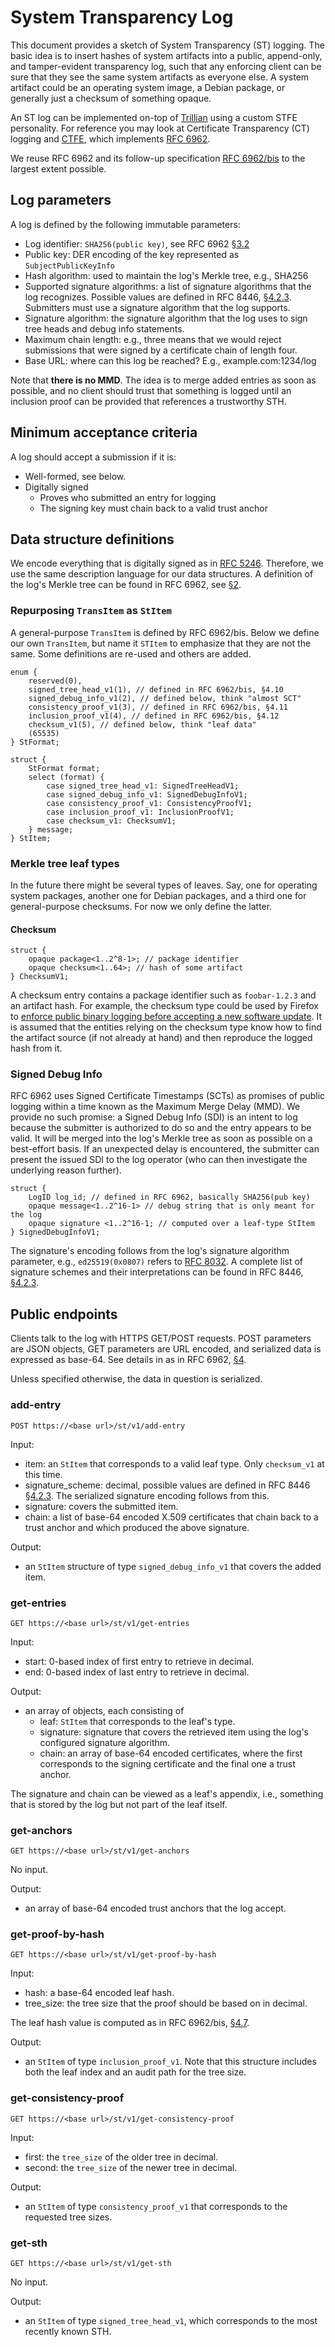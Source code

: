 # System Transparency Log
This document provides a sketch of System Transparency (ST) logging.  The basic
idea is to insert hashes of system artifacts into a public, append-only, and
tamper-evident transparency log, such that any enforcing client can be sure that
they see the same system artifacts as everyone else.  A system artifact could
be an operating system image, a Debian package, or generally just a checksum of
something opaque.

An ST log can be implemented on-top of
[Trillian](https://trillian.transparency.dev) using a custom STFE personality.
For reference you may look at Certificate Transparency (CT) logging and
[CTFE](https://github.com/google/certificate-transparency-go/tree/master/trillian/ctfe),
which implements [RFC 6962](https://tools.ietf.org/html/rfc6962).

We reuse RFC 6962 and its follow-up specification [RFC
6962/bis](https://datatracker.ietf.org/doc/draft-ietf-trans-rfc6962-bis/) to the
largest extent possible.

## Log parameters
A log is defined by the following immutable parameters:
- Log identifier: `SHA256(public key)`, see RFC 6962
[§3.2](https://tools.ietf.org/html/rfc6962#section-3.2)
- Public key: DER encoding of the key represented as `SubjectPublicKeyInfo`
- Hash algorithm: used to maintain the log's Merkle tree, e.g., SHA256
- Supported signature algorithms: a list of signature algorithms that the
log recognizes.  Possible values are defined in RFC 8446,
[§4.2.3](https://tools.ietf.org/html/rfc8446#section-4.2.3).  Submitters must
use a signature algorithm that the log supports.
- Signature algorithm: the signature algorithm that the log uses to sign
tree heads and debug info statements.
- Maximum chain length: e.g., three means that we would reject submissions that
were signed by a certificate chain of length four.
- Base URL: where can this log be reached?  E.g., example.com:1234/log

Note that **there is no MMD**.  The idea is to merge added entries as soon as
possible, and no client should trust that something is logged until an inclusion
proof can be provided that references a trustworthy STH. 

## Minimum acceptance criteria
A log should accept a submission if it is:
- Well-formed, see below.
- Digitally signed
	- Proves who submitted an entry for logging
	- The signing key must chain back to a valid trust anchor

## Data structure definitions
We encode everything that is digitally signed as in [RFC
5246](https://tools.ietf.org/html/rfc5246).  Therefore, we use the same
description language for our data structures.  A definition of the log's Merkle
tree can be found in RFC 6962, see
[§2](https://tools.ietf.org/html/rfc6962#section-2).

### Repurposing `TransItem` as `StItem`
A general-purpose `TransItem` is defined by RFC 6962/bis.  Below we define our
own `TransItem`, but name it `STItem` to emphasize that they are not the same.
Some definitions are re-used and others are added.

```
enum {
	reserved(0),
	signed_tree_head_v1(1), // defined in RFC 6962/bis, §4.10
	signed_debug_info_v1(2), // defined below, think "almost SCT"
	consistency_proof_v1(3), // defined in RFC 6962/bis, §4.11
	inclusion_proof_v1(4), // defined in RFC 6962/bis, §4.12
	checksum_v1(5), // defined below, think "leaf data"
	(65535)
} StFormat;

struct {
	StFormat format;
	select (format) {
		case signed_tree_head_v1: SignedTreeHeadV1;
		case signed_debug_info_v1: SignedDebugInfoV1;
		case consistency_proof_v1: ConsistencyProofV1;
		case inclusion_proof_v1: InclusionProofV1;
		case checksum_v1: ChecksumV1;
	} message;
} StItem;
```

### Merkle tree leaf types
In the future there might be several types of leaves.  Say, one for operating
system packages, another one for Debian packages, and a third one for
general-purpose checksums.  For now we only define the latter.

#### Checksum
```
struct {
	opaque package<1..2^8-1>; // package identifier
	opaque checksum<1..64>; // hash of some artifact
} ChecksumV1;
```

A checksum entry contains a package identifier such as `foobar-1.2.3` and an
artifact hash.  For example, the checksum type could be used by Firefox to
[enforce public binary logging before accepting a new software
update](https://wiki.mozilla.org/Security/Binary_Transparency).  It is assumed
that the entities relying on the checksum type know how to find the artifact
source (if not already at hand) and then reproduce the logged hash from it.

### Signed Debug Info
RFC 6962 uses Signed Certificate Timestamps (SCTs) as promises of public
logging within a time known as the Maximum Merge Delay (MMD).  We provide no
such promise: a Signed Debug Info (SDI) is an intent to log because the
submitter is authorized to do so and the entry appears to be valid.  It will be
merged into the log's Merkle tree as soon as possible on a best-effort basis.
If an unexpected delay is encountered, the submitter can present the issued SDI
to the log operator (who can then investigate the underlying reason further).
```
struct {
	LogID log_id; // defined in RFC 6962, basically SHA256(pub key)
	opaque message<1..2^16-1> // debug string that is only meant for the log
	opaque signature <1..2^16-1; // computed over a leaf-type StItem
} SignedDebugInfoV1;
```

The signature's encoding follows from the log's signature algorithm parameter,
e.g., `ed25519(0x0807)` refers to [RFC
8032](https://tools.ietf.org/html/rfc8032).  A complete list of signature
schemes and their interpretations can be found in RFC 8446,
[§4.2.3](https://tools.ietf.org/html/rfc8446#section-4.2.3).

## Public endpoints
Clients talk to the log with HTTPS GET/POST requests.  POST parameters
are JSON objects, GET parameters are URL encoded, and serialized data is
expressed as base-64.  See details in as in RFC 6962,
[§4](https://tools.ietf.org/html/rfc6962#section-4).

Unless specified otherwise, the data in question is serialized.

### add-entry
```
POST https://<base url>/st/v1/add-entry
```

Input:
- item: an `StItem` that corresponds to a valid leaf type.  Only
`checksum_v1` at this time.
- signature_scheme: decimal, possible values are defined in RFC 8446
[§4.2.3](https://tools.ietf.org/html/rfc8446#section-4.2.3).  The serialized
signature encoding follows from this.
- signature: covers the submitted item.
- chain: a list of base-64 encoded X.509 certificates that chain back to
a trust anchor and which produced the above signature.

Output:
- an `StItem` structure of type `signed_debug_info_v1` that covers the added
item.

### get-entries
```
GET https://<base url>/st/v1/get-entries
```

Input:
- start: 0-based index of first entry to retrieve in decimal.
- end: 0-based index of last entry to retrieve in decimal.

Output:
- an array of objects, each consisting of
	- leaf: `StItem` that corresponds to the leaf's type.
	- signature: signature that covers the retrieved item using the log's
	configured signature algorithm.
	- chain: an array of base-64 encoded certificates, where the first
	corresponds to the signing certificate and the final one a trust anchor.

The signature and chain can be viewed as a leaf's appendix, i.e., something that
is stored by the log but not part of the leaf itself.

### get-anchors
```
GET https://<base url>/st/v1/get-anchors
```

No input.

Output:
- an array of base-64 encoded trust anchors that the log accept.

### get-proof-by-hash
```
GET https://<base url>/st/v1/get-proof-by-hash
```

Input:
- hash: a base-64 encoded leaf hash.
- tree_size: the tree size that the proof should be based on in decimal.

The leaf hash value is computed as in RFC 6962/bis,
[§4.7](https://datatracker.ietf.org/doc/html/draft-ietf-trans-rfc6962-bis-34#section-4.7).

Output:
- an `StItem` of type `inclusion_proof_v1`.  Note that this structure includes
both the leaf index and an audit path for the tree size.

### get-consistency-proof
```
GET https://<base url>/st/v1/get-consistency-proof
```

Input:
- first: the `tree_size` of the older tree in decimal.
- second: the `tree_size` of the newer tree in decimal.

Output:
- an `StItem` of type `consistency_proof_v1` that corresponds to
the requested tree sizes.

### get-sth
```
GET https://<base url>/st/v1/get-sth
```

No input.

Output:
- an `StItem` of type `signed_tree_head_v1`, which corresponds to the most
recently known STH.
